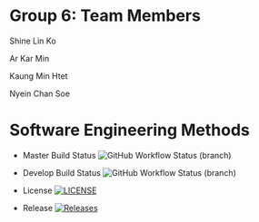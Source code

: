 # Group 6: Team Members

Shine Lin Ko

Ar Kar Min

Kaung Min Htet

Nyein Chan Soe

# Software Engineering Methods

- Master Build Status ![GitHub Workflow Status (branch)](https://img.shields.io/github/workflow/status/Jsane001/G6-DevOps/A_workflow_for_DevOps_Coursework/master?style=flat=appveyor)

- Develop Build Status ![GitHub Workflow Status (branch)](https://img.shields.io/github/workflow/status/Jsane001/G6-DevOps/A_workflow_for_DevOps_Coursework/develop?style=flat=appveyor)

- License [![LICENSE](https://img.shields.io/github/license/Jsane001/G6-DevOps.svg?style=flat-square)](https://github.com/Jsane001/G6-DevOps/blob/master/LICENSE)

- Release [![Releases](https://img.shields.io/github/release/Jsane001/G6-DevOps/all.svg?style=flat-square)](https://github.com/Jsane001/G6-DevOps/releases)